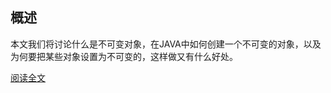 ## 概述
本文我们将讨论什么是不可变对象，在JAVA中如何创建一个不可变的对象，以及为何要把某些对象设置为不可变的，这样做又有什么好处。

[阅读全文](https://www.codedemo.club/java-immutable-object/)
